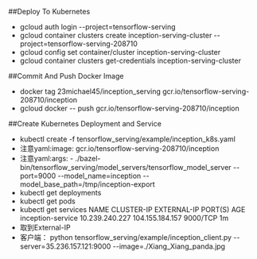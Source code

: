 ##Deploy To Kubernetes
* gcloud auth login --project=tensorflow-serving
* gcloud container clusters create inception-serving-cluster --project=tensorflow-serving-208710
* gcloud config set container/cluster inception-serving-cluster
* gcloud container clusters get-credentials inception-serving-cluster

##Commit And Push Docker Image
* docker tag 23michael45/inception_serving gcr.io/tensorflow-serving-208710/inception
* gcloud docker -- push gcr.io/tensorflow-serving-208710/inception

##Create Kubernetes Deployment and Service
* kubectl create -f tensorflow_serving/example/inception_k8s.yaml
* 注意yaml:image: gcr.io/tensorflow-serving-208710/inception      
* 注意yaml:args:
        - ./bazel-bin/tensorflow_serving/model_servers/tensorflow_model_server
          --port=9000 --model_name=inception --model_base_path=/tmp/inception-export
* kubectl get deployments
* kubectl get pods
* kubectl get services
	NAME                    CLUSTER-IP       EXTERNAL-IP       PORT(S)     AGE
	inception-service       10.239.240.227   104.155.184.157   9000/TCP    1m
* 取到External-IP
* 客户端： python tensorflow_serving/example/inception_client.py --server=35.236.157.121:9000 --image=./Xiang_Xiang_panda.jpg

